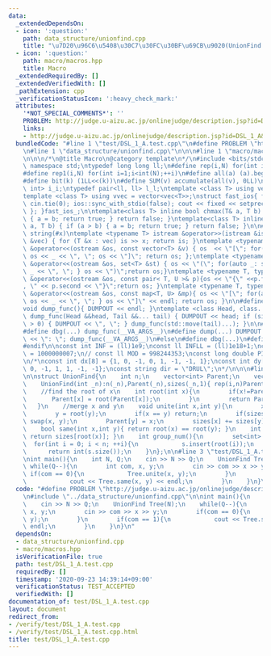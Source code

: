 ```yaml
---
data:
  _extendedDependsOn:
  - icon: ':question:'
    path: data_structure/unionfind.cpp
    title: "\u7D20\u96C6\u5408\u30C7\u30FC\u30BF\u69CB\u9020(UnionFind Tree)"
  - icon: ':question:'
    path: macro/macros.hpp
    title: Macro
  _extendedRequiredBy: []
  _extendedVerifiedWith: []
  _pathExtension: cpp
  _verificationStatusIcon: ':heavy_check_mark:'
  attributes:
    '*NOT_SPECIAL_COMMENTS*': ''
    PROBLEM: http://judge.u-aizu.ac.jp/onlinejudge/description.jsp?id=DSL_1_A&lang=jp
    links:
    - http://judge.u-aizu.ac.jp/onlinejudge/description.jsp?id=DSL_1_A&lang=jp
  bundledCode: "#line 1 \"test/DSL_1_A.test.cpp\"\n#define PROBLEM \"http://judge.u-aizu.ac.jp/onlinejudge/description.jsp?id=DSL_1_A&lang=jp\"\
    \n#line 1 \"data_structure/unionfind.cpp\"\n\n\n#line 1 \"macro/macros.hpp\"\n\
    \n\n\n/*\n@title Macro\n@category template\n*/\n#include <bits/stdc++.h>\nusing\
    \ namespace std;\ntypedef long long ll;\n#define rep(i,N) for(int i=0;i<int(N);++i)\n\
    #define rep1(i,N) for(int i=1;i<int(N);++i)\n#define all(a) (a).begin(),(a).end()\n\
    #define bit(k) (1LL<<(k))\n#define SUM(v) accumulate(all(v), 0LL)\n\ntypedef pair<int,\
    \ int> i_i;\ntypedef pair<ll, ll> l_l;\ntemplate <class T> using vec = vector<T>;\n\
    template <class T> using vvec = vector<vec<T>>;\nstruct fast_ios{ fast_ios(){\
    \ cin.tie(0); ios::sync_with_stdio(false); cout << fixed << setprecision(20);\
    \ }; }fast_ios_;\n\ntemplate<class T> inline bool chmax(T& a, T b) { if (a < b)\
    \ { a = b; return true; } return false; }\ntemplate<class T> inline bool chmin(T&\
    \ a, T b) { if (a > b) { a = b; return true; } return false; }\n\n#define TOSTRING(x)\
    \ string(#x)\ntemplate <typename T> istream &operator>>(istream &is, vector<T>\
    \ &vec) { for (T &x : vec) is >> x; return is; }\ntemplate <typename T> ostream\
    \ &operator<<(ostream &os, const vector<T> &v) { os  << \"[\"; for(auto _: v)\
    \ os << _ << \", \"; os << \"]\"; return os; };\ntemplate <typename T> ostream\
    \ &operator<<(ostream &os, set<T> &st) { os << \"(\"; for(auto _: st) { os <<\
    \ _ << \", \"; } os << \")\";return os;}\ntemplate <typename T, typename U> ostream\
    \ &operator<<(ostream &os, const pair< T, U >& p){os << \"{\" <<p.first << \"\
    , \" << p.second << \"}\";return os; }\ntemplate <typename T, typename U> ostream\
    \ &operator<<(ostream &os, const map<T, U> &mp){ os << \"[\"; for(auto _: mp){\
    \ os << _ << \", \"; } os << \"]\" << endl; return os; }\n\n#define DUMPOUT cerr\n\
    void dump_func(){ DUMPOUT << endl; }\ntemplate <class Head, class... Tail> void\
    \ dump_func(Head &&head, Tail &&... tail) { DUMPOUT << head; if (sizeof...(Tail)\
    \ > 0) { DUMPOUT << \", \"; } dump_func(std::move(tail)...); }\n\n#ifdef DEBUG\n\
    #define dbg(...) dump_func(__VA_ARGS__)\n#define dump(...) DUMPOUT << string(#__VA_ARGS__)\
    \ << \": \"; dump_func(__VA_ARGS__)\n#else\n#define dbg(...)\n#define dump(...)\n\
    #endif\n\nconst int INF = (ll)1e9;\nconst ll INFLL = (ll)1e18+1;\nconst ll MOD\
    \ = 1000000007;\n// const ll MOD = 998244353;\nconst long double PI = acos(-1.0);\n\
    \n/*\nconst int dx[8] = {1, 0, -1, 0, 1, -1, -1, 1};\nconst int dy[8] = {0, 1,\
    \ 0, -1, 1, 1, -1, -1};\nconst string dir = \"DRUL\";\n*/\n\n\n#line 4 \"data_structure/unionfind.cpp\"\
    \n\nstruct UnionFind{\n    int n;\n    vector<int> Parent;\n    vector<int> sizes;\n\
    \    UnionFind(int _n):n(_n),Parent(_n),sizes(_n,1){ rep(i,n)Parent[i]=i; }\n\
    \    //find the root of x\n    int root(int x){\n        if(x!=Parent[x]){\n \
    \       Parent[x] = root(Parent[x]);\n        }\n        return Parent[x];\n \
    \   }\n    //merge x and y\n    void unite(int x,int y){\n        x = root(x);\n\
    \        y = root(y);\n        if(x == y) return;\n        if(sizes[x] < sizes[y])\
    \ swap(x, y);\n        Parent[y] = x;\n        sizes[x] += sizes[y];\n    }\n\
    \    bool same(int x,int y){ return root(x) == root(y); }\n    int size(int x){\
    \ return sizes[root(x)]; }\n    int group_num(){\n        set<int> s;\n      \
    \  for(int i = 0; i < n; ++i){\n            s.insert(root(i));\n        }\n  \
    \      return int(s.size());\n    }\n};\n\n#line 3 \"test/DSL_1_A.test.cpp\"\n\
    \nint main(){\n    int N, Q;\n    cin >> N >> Q;\n    UnionFind Tree(N);\n   \
    \ while(Q--){\n        int com, x, y;\n        cin >> com >> x >> y;\n       \
    \ if(com == 0){\n            Tree.unite(x, y);\n        }\n        if(com == 1){\n\
    \            cout << Tree.same(x, y) << endl;\n        }\n    }\n}\n"
  code: "#define PROBLEM \"http://judge.u-aizu.ac.jp/onlinejudge/description.jsp?id=DSL_1_A&lang=jp\"\
    \n#include \"../data_structure/unionfind.cpp\"\n\nint main(){\n    int N, Q;\n\
    \    cin >> N >> Q;\n    UnionFind Tree(N);\n    while(Q--){\n        int com,\
    \ x, y;\n        cin >> com >> x >> y;\n        if(com == 0){\n            Tree.unite(x,\
    \ y);\n        }\n        if(com == 1){\n            cout << Tree.same(x, y) <<\
    \ endl;\n        }\n    }\n}\n"
  dependsOn:
  - data_structure/unionfind.cpp
  - macro/macros.hpp
  isVerificationFile: true
  path: test/DSL_1_A.test.cpp
  requiredBy: []
  timestamp: '2020-09-23 14:39:14+09:00'
  verificationStatus: TEST_ACCEPTED
  verifiedWith: []
documentation_of: test/DSL_1_A.test.cpp
layout: document
redirect_from:
- /verify/test/DSL_1_A.test.cpp
- /verify/test/DSL_1_A.test.cpp.html
title: test/DSL_1_A.test.cpp
---
```

